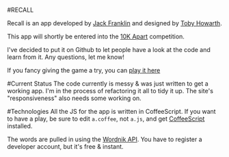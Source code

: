 #RECALL

Recall is an app developed by [Jack Franklin](http://twitter.com/Jack_Franklin) and designed by [Toby Howarth](http://twitter.com/TobyHowarth).

This app will shortly be entered into the [10K Apart](http://10k.aneventapart.com) competition. 

I've decided to put it on Github to let people have a look at the code and learn from it. Any questions, let me know!

If you fancy giving the game a try, you can [play it here](http://10k.jackfranklin.org)

#Current Status
The code currently is messy & was just written to get a working app. I'm in the process of refactoring it all to tidy it up.
The site's "responsiveness" also needs some working on.

#Technologies
All the JS for the app is written in CoffeeScript. If you want to have a play, be sure to edit `a.coffee`, not `a.js`, and get [CoffeeScript](http://jackfranklin.co.uk/blog/2011/09/javascript-coffeescript) installed.

The words are pulled in using the [Wordnik API](http://developer.wordnik.com/). You have to register a developer account, but it's free & instant. 
